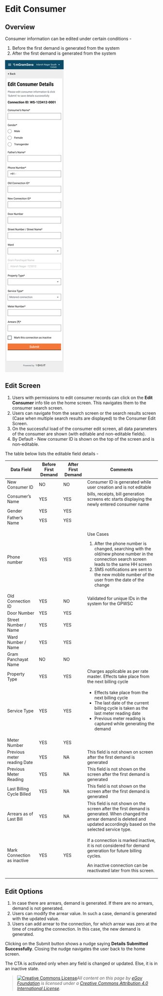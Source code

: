 # Edit Consumer

## Overview

Consumer information can be edited under certain conditions -

1. Before the first demand is generated from the system
2. After the first demand is generated from the system

![](<../../../.gitbook/assets/image (17).png>)

## Edit Screen

1. Users with permissions to edit consumer records can click on the **Edit Consumer** info tile on the home screen. This navigates them to the consumer search screen.
2. Users can navigate from the search screen or the search results screen (Case when multiple search results are displayed) to the Consumer Edit Screen.
3. On the successful load of the consumer edit screen, all data parameters of the consumer are shown (with editable and non-editable fields).
4. By Default - New consumer ID is shown on the top of the screen and is non-editable.&#x20;

The table below lists the editable field details -

| **Data Field**              | **Before First Demand** | **After First Demand** | **Comments**                                                                                                                                                                                                                                                                  |
| --------------------------- | ----------------------- | ---------------------- | ----------------------------------------------------------------------------------------------------------------------------------------------------------------------------------------------------------------------------------------------------------------------------- |
| New Consumer ID             | NO                      | NO                     | Consumer ID is generated while user creation and is not editable                                                                                                                                                                                                              |
| Consumer’s Name             | YES                     | YES                    | bills, receipts, bill generation screens etc starts displaying the newly entered consumer name                                                                                                                                                                                |
| Gender                      | YES                     | YES                    |                                                                                                                                                                                                                                                                               |
| Father’s Name               | YES                     | YES                    |                                                                                                                                                                                                                                                                               |
| Phone number                | YES                     | YES                    | <p>Use Cases</p><ol><li>After the phone number is changed, searching with the old/new phone number in the connection search screen leads to the same HH screen</li><li>SMS notifications are sent to the new mobile number of the user from the date of the change </li></ol> |
| Old Connection ID           | YES                     | NO                     | Validated for unique IDs in the system for the GPWSC                                                                                                                                                                                                                          |
| Door Number                 | YES                     | YES                    |                                                                                                                                                                                                                                                                               |
| Street Number / Name        | YES                     | YES                    |                                                                                                                                                                                                                                                                               |
| Ward Number / Name          | YES                     | YES                    |                                                                                                                                                                                                                                                                               |
| Gram Panchayat Name         | NO                      | NO                     |                                                                                                                                                                                                                                                                               |
| Property Type               | YES                     | YES                    | Charges applicable as per rate master. Effects take place from the next billing cycle                                                                                                                                                                                         |
| Service Type                | YES                     | YES                    | <ul><li>Effects take place from the next billing cycle</li><li>The last date of the current billing cycle is taken as the last meter reading date</li><li>Previous meter reading is captured while generating the demand</li></ul>                                            |
| Meter Number                | YES                     | YES                    |                                                                                                                                                                                                                                                                               |
| Previous meter reading Date | YES                     | NA                     | This field is not shown on screen after the first demand is generated                                                                                                                                                                                                         |
| Previous Meter Reading      | YES                     | NA                     | This field is not shown on the screen after the first demand is generated                                                                                                                                                                                                     |
| Last Billing Cycle Billed   | YES                     | NA                     | This field is not shown on the screen after the first demand is generated                                                                                                                                                                                                     |
| Arrears as of Last Bill     | YES                     | NA                     | This field is not shown on the screen after the first demand is generated. When changed the arrear demand is deleted and updated accordingly based on the selected service type.                                                                                              |
| Mark Connection as inactive | YES                     | YES                    | <p> If a connection is marked inactive, it is not considered for demand generation for future billing cycles.</p><p>An inactive connection can be reactivated later from this screen.</p>                                                                                     |

## Edit Options

1. In case there are arrears, demand is generated. If there are no arrears, demand is not generated.
2. Users can modify the arrear value. In such a case, demand is generated with the updated value.
3. Users can add arrear to the connection, for which arrear was zero at the time of creating the connection. In this case, the new demand is generated.

Clicking on the Submit button shows a nudge saying **Details Submitted Successfully**. Closing the nudge navigates the user back to the home screen.

The CTA is activated only when any field is changed or updated. Else, it is in an inactive state.

> [![Creative Commons License](https://i.creativecommons.org/l/by/4.0/80x15.png)_​_](http://creativecommons.org/licenses/by/4.0/)_All content on this page by_ [_eGov Foundation_](https://egov.org.in/) _is licensed under a_ [_Creative Commons Attribution 4.0 International License_](http://creativecommons.org/licenses/by/4.0/)_._
